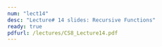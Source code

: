 ```yaml
---
num: "lect14"
desc: "Lecture# 14 slides: Recursive Functions"
ready: true
pdfurl: /lectures/CS8_Lecture14.pdf
---
```


